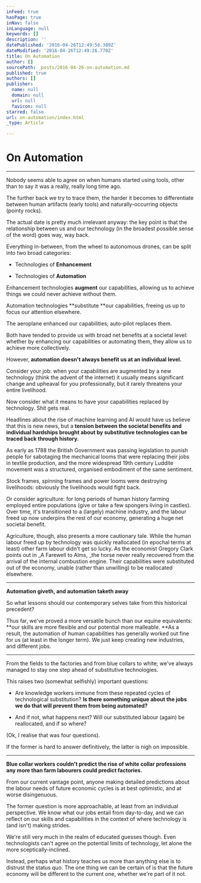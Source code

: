 ```yaml
---
inFeed: true
hasPage: true
inNav: false
inLanguage: null
keywords: []
description: ''
datePublished: '2016-04-26T12:49:58.389Z'
dateModified: '2016-04-26T12:49:26.770Z'
title: On Automation
author: []
sourcePath: _posts/2016-04-26-on-automation.md
published: true
authors: []
publisher:
  name: null
  domain: null
  url: null
  favicon: null
starred: false
url: on-automation/index.html
_type: Article

---
```

# On Automation

****

Nobody seems able to agree on when humans started using tools, other than to say it was a really, really long time ago. 

The further back we try to trace them, the harder it becomes to differentiate between human artifacts (early tools) and naturally-occurring objects (pointy rocks). 

The actual date is pretty much irrelevant anyway: the key point is that the relationship between us and our technology (in the broadest possible sense of the word) goes way, way back. 

Everything in-between, from the wheel to autonomous drones, can be split into two broad categories:

* Technologies of **Enhancement**

* Technologies of **Automation**

Enhancement technologies **augment** our capabilities, allowing us to achieve things we could never achieve without them.

Automation technologies **substitute **our capabilities, freeing us up to focus our attention elsewhere.

The aeroplane enhanced our capabilities; auto-pilot replaces them. 

Both have tended to provide us with broad net benefits at a societal level: whether by enhancing our capabilities or automating them, they allow us to achieve more collectively. 

However, **automation doesn't always benefit us at an individual level.**

Consider your job: when your capabilities are augmented by a new technology (think the advent of the internet) it usually means significant change and upheaval for you professionally, but it rarely threatens your entire livelihood.

Now consider what it means to have your capabilities replaced by technology. Shit gets real. 

Headlines about the rise of machine learning and AI would have us believe that this is new news, but a **tension between the societal benefits and individual hardships brought about by substitutive technologies can be traced back through history.**

As early as 1788 the British Government was passing legislation to punish people for sabotaging the mechanical looms that were replacing their jobs in textile production, and the more widespread 19th century Luddite movement was a structured, organised embodiment of the same sentiment.

Stock frames, spinning frames and power looms were destroying livelihoods: obviously the livelihoods would fight back. 

Or consider agriculture: for long periods of human history farming employed entire populations (give or take a few spongers living in castles). Over time, it's transitioned to a (largely) machine industry, and the labour freed up now underpins the rest of our economy, generating a huge net societal benefit. 

Agriculture, though, also presents a more cautionary tale. While the human labour freed up by technology was quickly reallocated (in epochal terms at least) other farm labour didn't get so lucky. As the economist Gregory Clark points out in _A Farewell to Alms, _the horse never really recovered from the arrival of the internal combustion engine. Their capabilities were substituted out of the economy, unable (rather than unwilling) to be reallocated elsewhere. 

****

**Automation giveth, and automation taketh away**

So what lessons should our contemporary selves take from this historical precedent?

Thus far, we've proved a more versatile bunch than our equine equivalents: **our skills are more flexible and our potential more malleable. **As a result, the automation of human capabilities has generally worked out fine for us (at least in the longer term). We just keep creating new industries, and different jobs. 

****

From the fields to the factories and from blue collars to white; we've always managed to stay one step ahead of substitutive technologies.

This raises two (somewhat selfishly) important questions:

* Are knowledge workers immune from these repeated cycles of technological substitution? **Is there something unique about the jobs we do that will prevent them from being automated?**

* And if not, what happens next? Will our substituted labour (again) be reallocated, and if so where?

(Ok, I realise that was four questions).

If the former is hard to answer definitively, the latter is nigh on impossible. 

****

**Blue collar workers couldn't predict the rise of white collar professions any more than farm labourers could predict factories.**

From our current vantage point, anyone making detailed predictions about the labour needs of future economic cycles is at best optimistic, and at worse disingenuous. 

The former question is more approachable, at least from an individual perspective. We know what our jobs entail from day-to-day, and we can reflect on our skills and capabilities in the context of where technology is (and isn't) making strides. 

We're still very much in the realm of educated guesses though. Even technologists can't agree on the potential limits of technology, let alone the more sceptically-inclined. 

Instead, perhaps what history teaches us more than anything else is to distrust the status quo. The one thing we can be certain of is that the future economy will be different to the current one, whether we're part of it not.